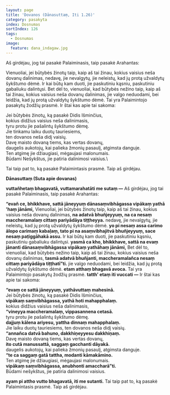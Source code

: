 ```yaml
---
layout: page
title: 'Dovanos (Dānasuttaṃ, Iti 1.26)'
category: pasakyta
index: Dosnumas
sortIndex: 126
tags:
  - Dosnumas
image:
  feature: dana_indagaw.jpg
---
```


Aš girdėjau, jog tai pasakė Palaiminasis, taip pasakė Arahantas:

Vienuoliai, jei būtybės žinotų taip, kaip aš tai žinau, kokius vaisius neša dovanų dalinimas, nedavę, jie nevalgytų, jie neleistų, kad jų protą užvaldytų šykštumo dėmė. Ir kai būtų kam duoti, jie paskutiniu kąsniu, paskutiniu gabaliuku dalintųsi. Bet dėl to, vienuoliai, kad būtybės nežino taip, kaip aš tai žinau, kokius vaisius neša dovanų dalinimas, jie valgo neduodami, bei leidžia, kad jų protą užvaldytų šykštumo dėmė. 
Tai yra Palaimintojo pasakytų žodžių prasmė. Ir štai kas apie tai sakoma:

Jei būtybės žinotų, ką pasakė Didis Išminčius,\
kokius didžius vaisius neša dalinimasis,\
tyru protu jie pašalintų šykštumo dėmę.\
Jie tinkamu laiku duotų tauriesiems, \
ten dovanos neša didį vaisių.\
Davę maisto dovaną tiems, kas vertas dovanų,\
daugelis aukotojų, kai palieka žmonių pasaulį, atgimsta danguje.\
Ten atgimę jie džiaugiasi, mėgaujasi malonumais.\
Būdami Nešykštus, jie patiria dalinimosi vaisius.\  

Tai taip pat to, ką pasakė Palaimintasis prasmė. Taip aš girdėjau.

__Dānasuttaṃ (Suta apie dovanas)__

**vuttañhetaṃ bhagavatā, vuttamarahatāti me sutaṃ —** Aš girdėjau, jog tai pasakė Palaiminasis, taip pasakė Arahantas:

**“evañ ce, bhikkhave, sattā jāneyyuṃ dānasaṃvibhāgassa vipākaṃ yathā 'haṃ jānāmi,** Vienuoliai, jei būtybės žinotų taip, kaip aš tai žinau, kokius vaisius neša dovanų dalinimas, **na adatvā bhuñjeyyuṃ, na ca nesaṃ maccheramalaṃ cittaṃ pariyādāya tiṭṭheyya.** nedavę, jie nevalgytų, jie neleistų, kad jų protą užvaldytų šykštumo dėmė. **yo pi nesaṃ assa carimo ālopo carimaṃ kabaḷaṃ, tato pi na asaṃvibhajitvā bhuñjeyyuṃ, sace nesaṃ paṭiggāhakā assu.** Ir kai būtų kam duoti, jie paskutiniu kąsniu, paskutiniu gabaliuku dalintųsi. **yasmā ca kho, bhikkhave, sattā na evaṃ jānanti dānasaṃvibhāgassa vipākaṃ yathāhaṃ jānāmi,** Bet dėl to, vienuoliai, kad būtybės nežino taip, kaip aš tai žinau, kokius vaisius neša dovanų dalinimas, **tasmā adatvā bhuñjanti, maccheramalañca nesaṃ cittaṃ pariyādāya tiṭṭhatī”ti.** jie valgo neduodami, bei leidžia, kad jų protą užvaldytų šykštumo dėmė. **etam atthaṃ bhagavā avoca.** Tai yra Palaimintojo pasakytų žodžių prasmė. **tatth' etaṃ iti vuccati —** Ir štai kas apie tai sakoma:

**“evaṃ ce sattā jāneyyuṃ, yathāvuttaṃ mahesinā.**\
Jei būtybės žinotų, ką pasakė Didis Išminčius,\
**vipākaṃ saṃvibhāgassa, yathā hoti mahapphalaṃ.**\
kokius didžius vaisius neša dalinimasis,\
**“vineyya maccheramalaṃ, vippasannena cetasā.**\
tyru protu jie pašalintų šykštumo dėmę.\
**dajjuṃ kālena ariyesu, yattha dinnaṃ mahapphalaṃ.**\
Jie laiku duotų tauriesiems, ten dovanos neša didį vaisių.\
**“annañca datvā bahuno, dakkhiṇeyyesu dakkhiṇaṃ.**\
Davę maisto dovaną tiems, kas vertas dovanų,\
**ito cutā manussattā, saggaṃ gacchanti dāyakā.**\
daugelis aukotojų, kai palieka žmonių pasaulį, atgimsta danguje.\
**“te ca saggaṃ gatā tattha, modanti kāmakāmino.**\
Ten atgimę jie džiaugiasi, mėgaujasi malonumais.\
**vipākaṃ saṃvibhāgassa, anubhonti amaccharā”ti.**\
Būdami nešykštus, jie patiria dalinimosi vaisius.

**ayam pi attho vutto bhagavatā, iti me sutanti.**
Tai taip pat to, ką pasakė Palaimintasis prasmė. Taip aš girdėjau. 
